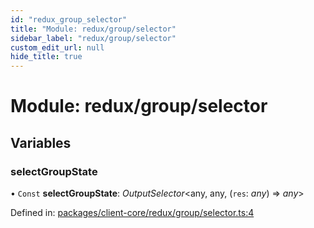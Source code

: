 ```yaml
---
id: "redux_group_selector"
title: "Module: redux/group/selector"
sidebar_label: "redux/group/selector"
custom_edit_url: null
hide_title: true
---
```


# Module: redux/group/selector

## Variables

### selectGroupState

• `Const` **selectGroupState**: *OutputSelector*<any, any, (`res`: *any*) => *any*\>

Defined in: [packages/client-core/redux/group/selector.ts:4](https://github.com/xr3ngine/xr3ngine/blob/56376a778/packages/client-core/redux/group/selector.ts#L4)
